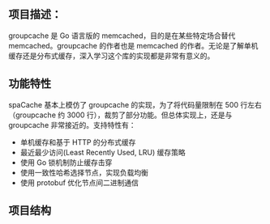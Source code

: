 ## 项目描述： 
  groupcache 是 Go 语言版的 memcached，目的是在某些特定场合替代 memcached。groupcache 的作者也是 memcached 的作者。无论是了解单机缓存还是分布式缓存，深入学习这个库的实现都是非常有意义的。
  
## 功能特性
  spaCache 基本上模仿了 groupcache 的实现，为了将代码量限制在 500 行左右（groupcache 约 3000 行），裁剪了部分功能。但总体实现上，还是与 groupcache 非常接近的。支持特性有：
- 单机缓存和基于 HTTP 的分布式缓存
- 最近最少访问(Least Recently Used, LRU) 缓存策略
- 使用 Go 锁机制防止缓存击穿
- 使用一致性哈希选择节点，实现负载均衡
- 使用 protobuf 优化节点间二进制通信
  
## 项目结构

